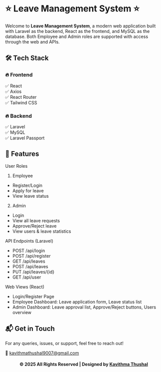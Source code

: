 # ⭐ Leave Management System ⭐

Welcome to **Leave Management System**, a modern web application built with Laravel as the backend, React as the frontend, and MySQL as the database. Both Employee and Admin roles are supported with access through the web and APIs.

## 🛠️ Tech Stack

### 🔥 Frontend

✅ React<br/>
✅ Axios<br/>
✅ React Router<br/>
✅ Tailwind CSS<br/>

### 🔥 Backend

✅ Laravel<br/>
✅ MySQL<br/>
✅ Laravel Passport<br/>

## 🚀 Features

User Roles

1. Employee

- Register/Login
- Apply for leave
- View leave status

2. Admin

- Login
- View all leave requests
- Approve/Reject leave
- View users & leave statistics

API Endpoints (Laravel)

- POST /api/login
- POST /api/register
- GET /api/leaves
- POST /api/leaves
- PUT /api/leaves/{id}
- GET /api/user

Web Views (React)

- Login/Register Page
- Employee Dashboard: Leave application form, Leave status list
- Admin Dashboard: Leave approval list, Approve/Reject buttons, Users overview

## 📬 Get in Touch

For any queries, issues, or support, feel free to reach out!

📧 [kavithmathushal9007@gmail.com](mailto:kavithmathushal9007@gmail.com)

<div align="center">

#### © 2025 All Rights Reserved | Designed by [Kavithma Thushal](https://github.com/Kavithma-Thushal)

</div>